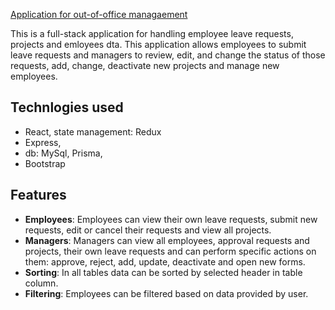 [Application for out-of-office managaement](https://out-of-office-app.onrender.com)

This is a full-stack application for handling employee leave requests, projects and emloyees dta. This application allows employees to submit leave requests and managers to review, edit, and change the status of those requests, add, change, deactivate new projects and manage new employees.

## Technlogies used

- React, state management: Redux
- Express,
- db: MySql, Prisma,
- Bootstrap

## Features

- **Employees**: Employees can view their own leave requests, submit new requests, edit or cancel their requests and view all projects.
- **Managers**: Managers can view all employees, approval requests and projects, their own leave requests and can perform specific actions on them: approve, reject, add, update, deactivate and open new forms.
- **Sorting**: In all tables data can be sorted by selected header in table column.
- **Filtering**: Employees can be filtered based on data provided by user.
